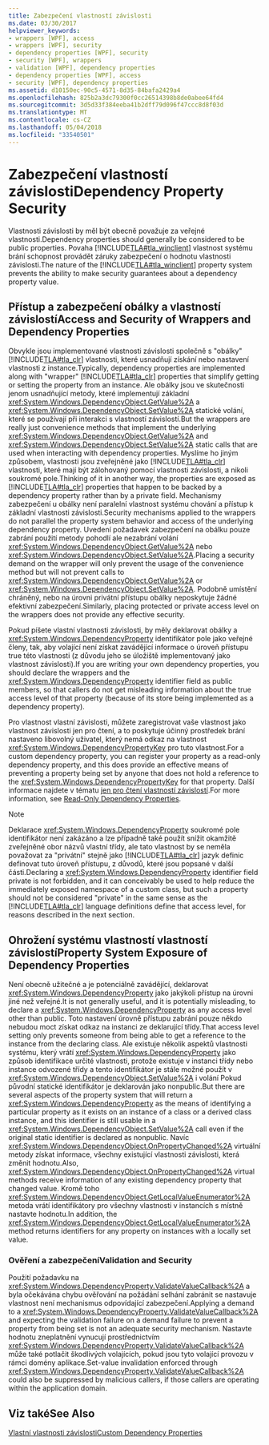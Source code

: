 ```yaml
---
title: Zabezpečení vlastností závislosti
ms.date: 03/30/2017
helpviewer_keywords:
- wrappers [WPF], access
- wrappers [WPF], security
- dependency properties [WPF], security
- security [WPF], wrappers
- validation [WPF], dependency properties
- dependency properties [WPF], access
- security [WPF], dependency properties
ms.assetid: d10150ec-90c5-4571-8d35-84bafa2429a4
ms.openlocfilehash: 825b2a3dc79300f0cc26514398b8de0abee64fd4
ms.sourcegitcommit: 3d5d33f384eeba41b2dff79d096f47ccc8d8f03d
ms.translationtype: MT
ms.contentlocale: cs-CZ
ms.lasthandoff: 05/04/2018
ms.locfileid: "33540501"
---
```

# <a name="dependency-property-security"></a><span data-ttu-id="5538a-102">Zabezpečení vlastností závislosti</span><span class="sxs-lookup"><span data-stu-id="5538a-102">Dependency Property Security</span></span>
<span data-ttu-id="5538a-103">Vlastnosti závislosti by měl být obecně považuje za veřejné vlastnosti.</span><span class="sxs-lookup"><span data-stu-id="5538a-103">Dependency properties should generally be considered to be public properties.</span></span> <span data-ttu-id="5538a-104">Povaha [!INCLUDE[TLA#tla_winclient](../../../../includes/tlasharptla-winclient-md.md)] vlastnost systému brání schopnost provádět záruky zabezpečení o hodnotu vlastnosti závislosti.</span><span class="sxs-lookup"><span data-stu-id="5538a-104">The nature of the [!INCLUDE[TLA#tla_winclient](../../../../includes/tlasharptla-winclient-md.md)] property system prevents the ability to make security guarantees about a dependency property value.</span></span>  
  
  
<a name="AccessSecurity"></a>   
## <a name="access-and-security-of-wrappers-and-dependency-properties"></a><span data-ttu-id="5538a-105">Přístup a zabezpečení obálky a vlastností závislostí</span><span class="sxs-lookup"><span data-stu-id="5538a-105">Access and Security of Wrappers and Dependency Properties</span></span>  
 <span data-ttu-id="5538a-106">Obvykle jsou implementované vlastnosti závislosti společně s "obálky" [!INCLUDE[TLA#tla_clr](../../../../includes/tlasharptla-clr-md.md)] vlastnosti, které usnadňují získání nebo nastavení vlastnosti z instance.</span><span class="sxs-lookup"><span data-stu-id="5538a-106">Typically, dependency properties are implemented along with "wrapper" [!INCLUDE[TLA#tla_clr](../../../../includes/tlasharptla-clr-md.md)] properties that simplify getting or setting the property from an instance.</span></span> <span data-ttu-id="5538a-107">Ale obálky jsou ve skutečnosti jenom usnadňující metody, které implementují základní <xref:System.Windows.DependencyObject.GetValue%2A> a <xref:System.Windows.DependencyObject.SetValue%2A> statické volání, které se používají při interakci s vlastností závislostí.</span><span class="sxs-lookup"><span data-stu-id="5538a-107">But the wrappers are really just convenience methods that implement the underlying <xref:System.Windows.DependencyObject.GetValue%2A> and <xref:System.Windows.DependencyObject.SetValue%2A> static calls that are used when interacting with dependency properties.</span></span> <span data-ttu-id="5538a-108">Myslíme ho jiným způsobem, vlastnosti jsou zveřejněné jako [!INCLUDE[TLA#tla_clr](../../../../includes/tlasharptla-clr-md.md)] vlastnosti, které mají být zálohovaný pomocí vlastnosti závislosti, a nikoli soukromé pole.</span><span class="sxs-lookup"><span data-stu-id="5538a-108">Thinking of it in another way, the properties are exposed as [!INCLUDE[TLA#tla_clr](../../../../includes/tlasharptla-clr-md.md)] properties that happen to be backed by a dependency property rather than by a private field.</span></span> <span data-ttu-id="5538a-109">Mechanismy zabezpečení u obálky není paralelní vlastnost systému chování a přístup k základní vlastnosti závislosti.</span><span class="sxs-lookup"><span data-stu-id="5538a-109">Security mechanisms applied to the wrappers do not parallel the property system behavior and access of the underlying dependency property.</span></span> <span data-ttu-id="5538a-110">Uvedení požadavek zabezpečení na obálku pouze zabrání použití metody pohodlí ale nezabrání volání <xref:System.Windows.DependencyObject.GetValue%2A> nebo <xref:System.Windows.DependencyObject.SetValue%2A>.</span><span class="sxs-lookup"><span data-stu-id="5538a-110">Placing a security demand on the wrapper will only prevent the usage of the convenience method but will not prevent calls to <xref:System.Windows.DependencyObject.GetValue%2A> or <xref:System.Windows.DependencyObject.SetValue%2A>.</span></span> <span data-ttu-id="5538a-111">Podobně umístění chráněný, nebo na úrovni privátní přístupu obálky neposkytuje žádné efektivní zabezpečení.</span><span class="sxs-lookup"><span data-stu-id="5538a-111">Similarly, placing protected or private access level on the wrappers does not provide any effective security.</span></span>  
  
 <span data-ttu-id="5538a-112">Pokud píšete vlastní vlastnosti závislosti, by měly deklarovat obálky a <xref:System.Windows.DependencyProperty> identifikátor pole jako veřejné členy, tak, aby volající není získat zavádějící informace o úroveň přístupu true této vlastnosti (z důvodu jeho se úložiště implementovaný jako vlastnost závislosti).</span><span class="sxs-lookup"><span data-stu-id="5538a-112">If you are writing your own dependency properties, you should declare the wrappers and the <xref:System.Windows.DependencyProperty> identifier field as public members, so that callers do not get misleading information about the true access level of that property (because of its store being implemented as a dependency property).</span></span>  
  
 <span data-ttu-id="5538a-113">Pro vlastnost vlastní závislosti, můžete zaregistrovat vaše vlastnost jako vlastnost závislosti jen pro čtení, a to poskytuje účinný prostředek brání nastaveno libovolný uživatel, který nemá odkaz na vlastnost <xref:System.Windows.DependencyPropertyKey> pro tuto vlastnost.</span><span class="sxs-lookup"><span data-stu-id="5538a-113">For a custom dependency property, you can register your property as a read-only dependency property, and this does provide an effective means of preventing a property being set by anyone that does not hold a reference to the <xref:System.Windows.DependencyPropertyKey> for that property.</span></span> <span data-ttu-id="5538a-114">Další informace najdete v tématu [jen pro čtení vlastností závislostí](../../../../docs/framework/wpf/advanced/read-only-dependency-properties.md).</span><span class="sxs-lookup"><span data-stu-id="5538a-114">For more information, see [Read-Only Dependency Properties](../../../../docs/framework/wpf/advanced/read-only-dependency-properties.md).</span></span>  
  
> [!NOTE]
>  <span data-ttu-id="5538a-115">Deklarace <xref:System.Windows.DependencyProperty> soukromé pole identifikátor není zakázáno a lze případně také použít snížit okamžitě zveřejněné obor názvů vlastní třídy, ale tato vlastnost by se neměla považovat za "privátní" stejně jako [!INCLUDE[TLA#tla_clr](../../../../includes/tlasharptla-clr-md.md)] jazyk definic definovat tuto úroveň přístupu, z důvodů, které jsou popsané v další části.</span><span class="sxs-lookup"><span data-stu-id="5538a-115">Declaring a <xref:System.Windows.DependencyProperty> identifier field private is not forbidden, and it can conceivably be used to help reduce the immediately exposed namespace of a custom class, but such a property should not be considered "private" in the same sense as the [!INCLUDE[TLA#tla_clr](../../../../includes/tlasharptla-clr-md.md)] language definitions define that access level, for reasons described in the next section.</span></span>  
  
<a name="PropertySystemExposure"></a>   
## <a name="property-system-exposure-of-dependency-properties"></a><span data-ttu-id="5538a-116">Ohrožení systému vlastností vlastností závislostí</span><span class="sxs-lookup"><span data-stu-id="5538a-116">Property System Exposure of Dependency Properties</span></span>  
 <span data-ttu-id="5538a-117">Není obecně užitečné a je potenciálně zavádějící, deklarovat <xref:System.Windows.DependencyProperty> jako jakýkoli přístup na úrovni jiné než veřejné.</span><span class="sxs-lookup"><span data-stu-id="5538a-117">It is not generally useful, and it is potentially misleading, to declare a <xref:System.Windows.DependencyProperty> as any access level other than public.</span></span> <span data-ttu-id="5538a-118">Toto nastavení úrovně přístupu zabrání pouze někdo nebudou moct získat odkaz na instanci ze deklarující třídy.</span><span class="sxs-lookup"><span data-stu-id="5538a-118">That access level setting only prevents someone from being able to get a reference to the instance from the declaring class.</span></span> <span data-ttu-id="5538a-119">Ale existuje několik aspektů vlastnosti systému, který vrátí <xref:System.Windows.DependencyProperty> jako způsob identifikace určité vlastnosti, protože existuje v instanci třídy nebo instance odvozené třídy a tento identifikátor je stále možné použít v <xref:System.Windows.DependencyObject.SetValue%2A> i volání Pokud původní statické identifikátor je deklarován jako nonpublic.</span><span class="sxs-lookup"><span data-stu-id="5538a-119">But there are several aspects of the property system that will return a <xref:System.Windows.DependencyProperty> as the means of identifying a particular property as it exists on an instance of a class or a derived class instance, and this identifier is still usable in a <xref:System.Windows.DependencyObject.SetValue%2A> call even if the original static identifier is declared as nonpublic.</span></span> <span data-ttu-id="5538a-120">Navíc <xref:System.Windows.DependencyObject.OnPropertyChanged%2A> virtuální metody získat informace, všechny existující vlastnosti závislosti, která změnit hodnotu.</span><span class="sxs-lookup"><span data-stu-id="5538a-120">Also, <xref:System.Windows.DependencyObject.OnPropertyChanged%2A> virtual methods receive information of any existing dependency property that changed value.</span></span> <span data-ttu-id="5538a-121">Kromě toho <xref:System.Windows.DependencyObject.GetLocalValueEnumerator%2A> metoda vrátí identifikátory pro všechny vlastnosti v instancích s místně nastavte hodnotu.</span><span class="sxs-lookup"><span data-stu-id="5538a-121">In addition, the <xref:System.Windows.DependencyObject.GetLocalValueEnumerator%2A> method returns identifiers for any property on instances with a locally set value.</span></span>  
  
### <a name="validation-and-security"></a><span data-ttu-id="5538a-122">Ověření a zabezpečení</span><span class="sxs-lookup"><span data-stu-id="5538a-122">Validation and Security</span></span>  
 <span data-ttu-id="5538a-123">Použití požadavku na <xref:System.Windows.DependencyProperty.ValidateValueCallback%2A> a byla očekávána chybu ověřování na požádání selhání zabránit se nastavuje vlastnost není mechanismus odpovídající zabezpečení.</span><span class="sxs-lookup"><span data-stu-id="5538a-123">Applying a demand to a <xref:System.Windows.DependencyProperty.ValidateValueCallback%2A> and expecting the validation failure on a demand failure to prevent a property from being set is not an adequate security mechanism.</span></span> <span data-ttu-id="5538a-124">Nastavte hodnotu zneplatnění vynucují prostřednictvím <xref:System.Windows.DependencyProperty.ValidateValueCallback%2A> může také potlačit škodlivých volajících, pokud jsou tyto volající provozu v rámci domény aplikace.</span><span class="sxs-lookup"><span data-stu-id="5538a-124">Set-value invalidation enforced through <xref:System.Windows.DependencyProperty.ValidateValueCallback%2A> could also be suppressed by malicious callers, if those callers are operating within the application domain.</span></span>  
  
## <a name="see-also"></a><span data-ttu-id="5538a-125">Viz také</span><span class="sxs-lookup"><span data-stu-id="5538a-125">See Also</span></span>  
 [<span data-ttu-id="5538a-126">Vlastní vlastnosti závislosti</span><span class="sxs-lookup"><span data-stu-id="5538a-126">Custom Dependency Properties</span></span>](../../../../docs/framework/wpf/advanced/custom-dependency-properties.md)
